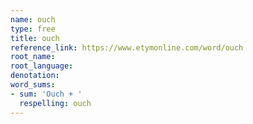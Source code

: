 ```yaml
---
name: ouch
type: free
title: ouch
reference_link: https://www.etymonline.com/word/ouch
root_name: 
root_language: 
denotation: 
word_sums:
- sum: 'Ouch + '
  respelling: ouch
---
```

